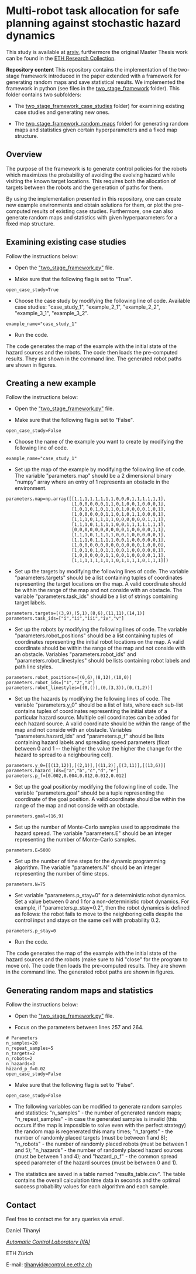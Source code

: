 Multi-robot task allocation for safe planning against stochastic hazard dynamics
====
This study is available at [arxiv](https://arxiv.org/abs/2103.01840), furthermore the original Master Thesis work can be found in the [ETH Research Collection](https://www.research-collection.ethz.ch/handle/20.500.11850/471229).

**Repository content**
This repository contains the implementation of the two-stage framework introduced in the paper extended with a framework for generating random maps and save statistical results. We implemented the framework in python (see files in the [two_stage_framework](https://github.com/TihanyiD/multi_alloc/tree/master/two_stage_framework) folder). This folder contains two subfolders:

* The [two_stage_framework_case_studies](https://github.com/TihanyiD/multi_alloc/tree/master/two_stage_framework/two_stage_framework_case_studies) folder) for examining existing case studies and generating new ones.

* The [two_stage_framework_random_maps](https://github.com/TihanyiD/multi_alloc/tree/master/two_stage_framework/two_stage_framework_random_maps) folder) for generating random maps and statistics given certain hyperparameters and a fixed map structure.

Overview
----

The purpose of the framework is to generate control policies for the robots which maximizes the probability of avoiding the evolving hazard while visiting the known target locations. This requires both the allocation of targets between the robots and the generation of paths for them. 

By using the implementation presented in this repository, one can create new example environments and obtain solutions for them, or plot the pre-computed results of existing case studies. Furthermore, one can also generate random maps and statistics with given hyperparameters for a fixed map structure.

Examining existing case studies
----

Follow the instructions below:

* Open the ["two_stage_framework.py"](https://github.com/TihanyiD/multi_alloc/blob/master/two_stage_framework/two_stage_framework_case_studies/two_stage_framework.py) file.

* Make sure that the following flag is set to "True".

```
open_case_study=True
```

* Choose the case study by modifying the following line of code. Available case studies: "case_study_1", "example_2_1", "example_2_2", "example_3_1", "example_3_2".

```
example_name="case_study_1"
```

* Run the code.

The code generates the map of the example with the initial state of the hazard sources and the robots. The code then loads the pre-computed results. They are shown in the command line. The generated robot paths are shown in figures.

Creating a new example
----

Follow the instructions below:

* Open the ["two_stage_framework.py"](https://github.com/TihanyiD/multi_alloc/blob/master/two_stage_framework/two_stage_framework_case_studies/two_stage_framework.py) file.

* Make sure that the following flag is set to "False".

```
open_case_study=False
```

* Choose the name of the example you want to create by modifying the following line of code.

```
example_name="case_study_1"
```

* Set up the map of the example by modifying the following line of code. The variable "parameters.map" should be a 2 dimensional binary "numpy" array where an entry of 1 represents an obstacle in the environment.

```
parameters.map=np.array([[1,1,1,1,1,1,1,1,0,0,0,1,1,1,1,1,1],
                         [1,0,0,0,0,0,1,1,0,1,0,0,1,0,0,0,1],
                         [1,0,1,0,1,0,1,1,0,1,0,0,0,0,1,0,1],
                         [1,0,0,0,0,0,1,1,0,1,0,1,1,0,0,0,1],
                         [1,1,1,0,1,1,1,1,0,0,0,0,0,0,1,1,1],
                         [1,1,1,0,1,1,1,1,0,0,1,1,1,1,1,1,1],
                         [0,0,0,0,0,0,0,0,0,0,1,0,0,0,0,1,1],
                         [1,1,1,0,1,1,1,1,0,0,1,0,0,0,0,0,1],
                         [1,1,1,0,1,1,1,1,0,0,1,0,0,0,0,0,1],
                         [1,0,0,0,0,0,0,0,0,0,0,0,0,1,0,0,0],
                         [1,0,1,0,1,0,1,1,0,0,1,0,0,0,0,0,1],
                         [1,0,0,0,0,0,1,1,0,0,1,0,0,0,0,1,1],
                         [1,1,1,1,1,1,1,1,0,1,1,1,1,0,1,1,1]])
```

* Set up the targets by modifying the following lines of code. The variable "parameters.targets" should be a list containing tuples of coordinates representing the target locations on the map. A valid coordinate should be within the range of the map and not conside with an obstacle. The variable "parameters.task_ids" should be a list of strings containing target labels.

```
parameters.targets=[(3,9),(5,1),(8,6),(11,11),(14,1)]
parameters.task_ids=["i","ii","iii","iv","v"]
```

* Set up the robots by modifying the following lines of code. The variable "parameters.robot_positions" should be a list containing tuples of coordinates representing the initial robot locations on the map. A valid coordinate should be within the range of the map and not conside with an obstacle. Variables "parameters.robot_ids" and "parameters.robot_linestyles" should be lists containing robot labels and path line styles.

```
parameters.robot_positions=[(0,6),(8,12),(10,0)]
parameters.robot_ids=["1","2","3"]
parameters.robot_linestyles=[(0,()),(0,(3,3)),(0,(1,2))]
```

* Set up the hazards by modifying the following lines of code. The variable "parameters.y_0" should be a list of lists, where each sub-list contains tuples of coordinates representing the initial state of a particular hazard source. Multiple cell coordinates can be added for each hazard source. A valid coordinate should be within the range of the map and not conside with an obstacle. Variables "parameters.hazard_ids" and "parameters.p_f" should be lists containing hazard labels and spreading speed parameters (float between 0 and 1 -- the higher the value the higher the change for the hazard to spread to a neighbouring cell).

```
parameters.y_0=[[(13,12)],[(2,1)],[(11,2)],[(3,11)],[(13,6)]]
parameters.hazard_ids=["a","b","c","d","e"]
parameters.p_f=[0.002,0.004,0.012,0.012,0.012]
```

* Set up the goal positionby modifying the following line of code. The variable "parameters.goal" should be a tuple representing the coordinate of the goal position. A valid coordinate should be within the range of the map and not conside with an obstacle.

```
parameters.goal=(16,9)
```

* Set up the number of Monte-Carlo samples used to approximate the hazard spread. The variable "parameters.E" should be an integer representing the number of Monte-Carlo samples.
```
parameters.E=5000
```

* Set up the number of time steps for the dynamic programming algorithm. The variable "parameters.N" should be an integer representing the number of time steps.
```
parameters.N=75
```

* Set variable "parameters.p_stay=0" for a deterministic robot dynamics. Set a value between 0 and 1 for a non-deterministic robot dynamics. For example, if "parameters.p_stay=0.2", then the robot dynamics is defined as follows: the robot fails to move to the neighboring cells despite the control input and stays on the same cell with probability 0.2.
```
parameters.p_stay=0
```

* Run the code.

The code generates the map of the example with the initial state of the hazard sources and the robots (make sure to hid "close" for the program to move on). The code then loads the pre-computed results. They are shown in the command line. The generated robot paths are shown in figures.

Generating random maps and statistics
----

Follow the instructions below:

* Open the ["two_stage_framework.py"](https://github.com/TihanyiD/multi_alloc/blob/master/two_stage_framework/two_stage_framework_random_maps/two_stage_framework.py) file.

* Focus on the parameters between lines 257 and 264.

```
# Parameters
n_samples=20
n_repeat_samples=5    
n_targets=2
n_robots=2
n_hazards=3
hazard_p_f=0.02
open_case_study=False
```

* Make sure that the following flag is set to "False".

```
open_case_study=False
```

* The following variables can be modified to generate random samples and statistics: "n_samples" - the number of generated random maps; "n_repeat_samples" - in case the generated samples is invalid (this occurs if the map is impossible to solve even with the perfect strategy) the random map is regenerated this many times; "n_targets" - the number of randomly placed targets (must be between 1 and 8); "n_robots" - the number of randomly placed robots (must be between 1 and 5); "n_hazards" - the number of randomly placed hazard sources (must be between 1 and 4); and "hazard_p_f" - the common spread speed parameter of the hazard sources (must be between 0 and 1).

* The statistics are saved in a table named "results_table.csv". The table contains the overall calculation time data in seconds and the optimal success probability values for each algorithm and each sample.

Contact
----

Feel free to contact me for any queries via email.

Daniel Tihanyi

<cite>[Automatic Control Laboratory (IfA)]<cite>

ETH Z&uuml;rich

E-mail: [tihanyid@control.ee.ethz.ch](tihanyid@control.ee.ethz.ch)


[Automatic Control Laboratory (IfA)]: http://control.ee.ethz.ch/

